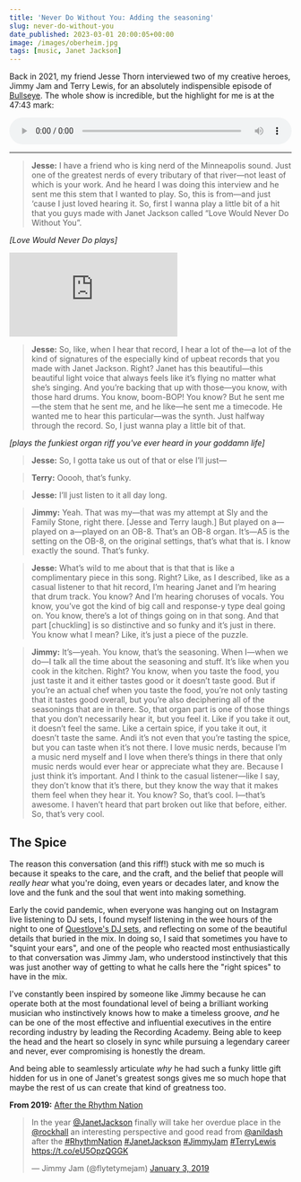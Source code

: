 ```yaml
---
title: 'Never Do Without You: Adding the seasoning'
slug: never-do-without-you
date_published: 2023-03-01 20:00:05+00:00
image: /images/oberheim.jpg
tags: [music, Janet Jackson]
---
```

Back in 2021, my friend Jesse Thorn interviewed two of my creative heroes, Jimmy Jam and Terry Lewis, for an absolutely indispensible episode of <a href="https://maximumfun.org/transcripts/bullseye-with-jesse-thorn/transcript-bullseye-with-jesse-thorn-jimmy-jam-and-terry-lewis/">Bullseye</a>. The whole show is incredible, but the highlight for me is at the 47:43 mark:

<audio controls style="width: 100%; height: 3rem;">					
  <source src="https://play.podtrac.com/npr-510309/edge1.pod.npr.org/anon.npr-mp3/npr/bullseye/2021/08/20210831_bullseye_bullseye210831jimmy_jam_terry_lewis_podcast.mp3#t=00:47:43" type="audio/mpeg">
</audio>

---

> <strong>Jesse:</strong> I have a friend who is king nerd of the Minneapolis sound. Just one of the greatest nerds of every tributary of that river—not least of which is your work. And he heard I was doing this interview and he sent me this stem that I wanted to play. So, this is from—and just ‘cause I just loved hearing it. So, first I wanna play a little bit of a hit that you guys made with Janet Jackson called “Love Would Never Do Without You”.

<em>[Love Would Never Do plays]</em>

<iframe
  class="video"
  src="https://www.youtube.com/embed/n0dqk6Vybeo"
  frameborder="0"
  allow="accelerometer; autoplay; encrypted-media; gyroscope;"
  allowfullscreen></iframe>

> <strong>Jesse:</strong> So, like, when I hear that record, I hear a lot of the—a lot of the kind of signatures of the especially kind of upbeat records that you made with Janet Jackson. Right? Janet has this beautiful—this beautiful light voice that always feels like it’s flying no matter what she’s singing. And you’re backing that up with those—you know, with those hard drums. You know, boom-BOP! You know? But he sent me—the stem that he sent me, and he like—he sent me a timecode. He wanted me to hear this particular—was the synth. Just halfway through the record. So, I just wanna play a little bit of that.

<em>[plays the funkiest organ riff you've ever heard in your goddamn life]</em>

> <strong>Jesse:</strong> So, I gotta take us out of that or else I’ll just—

> <strong>Terry:</strong> Ooooh, that’s funky.

> <strong>Jesse:</strong> I’ll just listen to it all day long.

> <strong>Jimmy:</strong> Yeah. That was my—that was my attempt at Sly and the Family Stone, right there. [Jesse and Terry laugh.] But played on a—played on a—played on an OB-8. That’s an OB-8 organ. It’s—A5 is the setting on the OB-8, on the original settings, that’s what that is. I know exactly the sound. That’s funky.

> <strong>Jesse:</strong> What’s wild to me about that is that that is like a complimentary piece in this song. Right? Like, as I described, like as a casual listener to that hit record, I’m hearing Janet and I’m hearing that drum track. You know? And I’m hearing choruses of vocals. You know, you’ve got the kind of big call and response-y type deal going on. You know, there’s a lot of things going on in that song. And that part [chuckling] is so distinctive and so funky and it’s just in there. You know what I mean? Like, it’s just a piece of the puzzle.

> <strong>Jimmy:</strong> It’s—yeah. You know, that’s the seasoning. When I—when we do—I talk all the time about the seasoning and stuff. It’s like when you cook in the kitchen. Right? You know, when you taste the food, you just taste it and it either tastes good or it doesn’t taste good. But if you’re an actual chef when you taste the food, you’re not only tasting that it tastes good overall, but you’re also deciphering all of the seasonings that are in there. So, that organ part is one of those things that you don’t necessarily hear it, but you feel it. Like if you take it out, it doesn’t feel the same. Like a certain spice, if you take it out, it doesn’t taste the same. Andi it’s not even that you’re tasting the spice, but you can taste when it’s not there. I love music nerds, because I’m a music nerd myself and I love when there’s things in there that only music nerds would ever hear or appreciate what they are. Because I just think it’s important. And I think to the casual listener—like I say, they don’t know that it’s there, but they know the way that it makes them feel when they hear it. You know? So, that’s cool. I—that’s awesome. I haven’t heard that part broken out like that before, either. So, that’s very cool.

## The Spice

The reason this conversation (and this riff!) stuck with me so much is because it speaks to the care, and the craft, and the belief that people will <em>really hear</em> what you're doing, even years or decades later, and know the love and the funk and the soul that went into making something.

Early the covid pandemic, when everyone was hanging out on Instagram live listening to DJ sets, I found myself listening in the wee hours of the night to one of <a href="https://anildash.com/2020/04/22/questloves-prince-tribute/">Questlove's DJ sets</a>, and reflecting on some of the beautiful details that buried in the mix. In doing so, I said that sometimes you have to "squint your ears", and one of the people who reacted most enthusiastically to that conversation was Jimmy Jam, who understood instinctively that this was just another way of getting to what he calls here the "right spices" to have in the mix.

I've constantly been inspired by someone like Jimmy because he can operate both at the most foundational level of being a brilliant working musician who instinctively knows how to make a timeless groove, _and_ he can be one of the most effective and influential executives in the entire recording industry by leading the Recording Academy. Being able to keep the head and the heart so closely in sync while pursuing a legendary career and never, ever compromising is honestly the dream.

And being able to seamlessly articulate _why_ he had such a funky little gift hidden for us in one of Janet's greatest songs gives me so much hope that maybe the rest of us can create that kind of greatness too.

<strong>From 2019:</strong> <a href="https://anildash.com/2019/01/03/after-the-rhythm-nation/">After the Rhythm Nation</a>

<blockquote class="twitter-tweet" data-dnt="true" data-theme="dark"><p lang="en" dir="ltr">In the year <a href="https://twitter.com/JanetJackson?ref_src=twsrc%5Etfw">@JanetJackson</a> finally will take her overdue place in the <a href="https://twitter.com/rockhall?ref_src=twsrc%5Etfw">@rockhall</a> an interesting perspective and good read from <a href="https://twitter.com/anildash?ref_src=twsrc%5Etfw">@anildash</a> after the <a href="https://twitter.com/hashtag/RhythmNation?src=hash&amp;ref_src=twsrc%5Etfw">#RhythmNation</a> <a href="https://twitter.com/hashtag/JanetJackson?src=hash&amp;ref_src=twsrc%5Etfw">#JanetJackson</a> <a href="https://twitter.com/hashtag/JimmyJam?src=hash&amp;ref_src=twsrc%5Etfw">#JimmyJam</a> <a href="https://twitter.com/hashtag/TerryLewis?src=hash&amp;ref_src=twsrc%5Etfw">#TerryLewis</a> <a href="https://t.co/eU5OpzQGGK">https://t.co/eU5OpzQGGK</a></p>&mdash; Jimmy Jam (@flytetymejam) <a href="https://twitter.com/flytetymejam/status/1080911750361427968?ref_src=twsrc%5Etfw">January 3, 2019</a></blockquote> <script async src="https://platform.twitter.com/widgets.js" charset="utf-8"></script>
